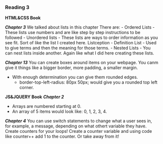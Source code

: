 ### Reading 3

**HTML&CSS Book**

***Chapter 3***
We talked about lists in this chapter
There are:
          - Ordered Lists
            - These lists use numbers and are like step by step instructions to be followed
          - Unordered lists
            - These lists are ways to order information as you see fit. Sort of like the list I created here. Listception
          - Definition List
            - Used to give terms and then the meaning for those terms. 
          - Nested Lists
            - You can nest lists inside another. Again like what I did here creating these lists. 
            
***Chapter 13***
You can create boxes around items on your webpage. You canm give it things like a bigger border, more padding, a smaller margin.
- With enough determination you can give them rounded edges. 
  - border-top-left-radius: 80px 50px; would give you a rounded top left corner. 
  
  
  
  
 **JS&JQUERY Book**
***Chapter 2***
- Arrays are numbered starting at 0. 
- An array of 5 items would look like: 0, 1, 2, 3, 4. 


***Chapter 4***
You can use switch statements to change what a user sees in, for example, a message, depending on what othert variable they have. 
Create counters for your loops! Create a counter variable and using code like counter++ add 1 to the counter. Or take away from it!
